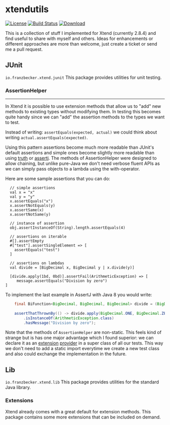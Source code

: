 xtendutils
==========

[![License](http://img.shields.io/badge/license-EPL-blue.svg?style=flat)](https://www.eclipse.org/legal/epl-v10.html)
[![Build Status](https://travis-ci.org/franzbecker/xtendutils.svg?branch=master)](https://travis-ci.org/franzbecker/xtendutils)
[![Download](https://api.bintray.com/packages/franzbecker/maven/xtendutils/images/download.svg) ](https://bintray.com/franzbecker/maven/xtendutils/_latestVersion)

This is a collection of stuff I implemented for Xtend (currently 2.8.4) and find useful to share with myself and others.
Ideas for enhancements or different approaches are more than welcome, just create a ticket or send me a pull request.

## JUnit ##
`io.franzbecker.xtend.junit`
This package provides utilities for unit testing.

### AssertionHelper ###
-----------------------
In Xtend it is possible to use extension methods that allow us to "add" new methods to existing types without modifying them. 
In testing this becomes quite handy since we can "add" the assertion methods to the types we want to test.

Instead of writing: ```assertEquals(expected, actual)``` we could think about writing ```actual.assertEquals(expected)```.

Using this pattern assertions become much more readable than JUnit's default assertions and simple ones become slightly more readable than using [truth](http://google.github.io/truth) or [assertj](http://joel-costigliola.github.io/assertj/).
The methods of AssertionHelper were designed to allow chaining, but unlike pure-Java we don't need verbose fluent APIs as we can simply pass objects to a lambda using the with-operator.

Here are some sample assertions that you can do:

```xtend
  // simple assertions
  val x = "x"
  val y = "y"
  x.assertEquals("x")
  x.assertNotEquals(y)
  x.assertSame(x)
  x.assertNotSame(y)
	
  // instance of assertion
  obj.assertInstanceOf(String).length.assertEquals(4)
  
  // assertions on iterable
  #[].assertEmpty
  #["test"].assertSingleElement => [
	assertEquals("test")
  ]

  // assertions on lambdas
  val divide = [BigDecimal x, BigDecimal y | x.divide(y)]
  
  [divide.apply(1bd, 0bd)].assertFail(ArithmeticException) => [
     message.assertEquals("Division by zero")
]
```

To implement the last example in AssertJ with Java 8 you would write:
```java
	final BiFunction<BigDecimal, BigDecimal, BigDecimal> divide = (BigDecimal x, BigDecimal y) -> x.divide(y);
		
	assertThatThrownBy(() -> divide.apply(BigDecimal.ONE, BigDecimal.ZERO))
		.isInstanceOf(ArithmeticException.class)
		.hasMessage("Division by zero");
```

Note that the methods of `AssertionHelper` are non-static. This feels kind of strange but is has one major advantage which I found superior: we can declare it as an [extension](https://eclipse.org/xtend/documentation/202_xtend_classes_members.html#extension-methods) [provider](http://blog.efftinge.de/2013/06/xtends-extension-providers.html) in a super class of all our tests.
This way we don't need to add a static import everytime we create a new test class and also could exchange the implementation in the future.

## Lib ##
`io.franzbecker.xtend.lib`
This package provides utilities for the standard Java library.

### Extensions ###
Xtend already comes with a great default for extension methods. This package contains some more extensions that can be included on demand.
